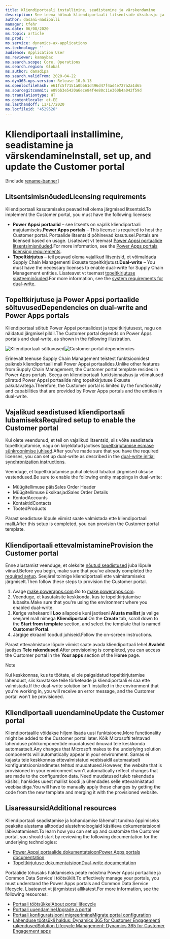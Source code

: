 ```yaml
---
title: Kliendiportaali installimine, seadistamine ja värskendamine
description: See teema hõlmab kliendiportaali litsentside üksikasju ja seadistamise juhiseid.
author: dasani-madipalli
manager: tfehr
ms.date: 06/08/2020
ms.topic: article
ms.prod: ''
ms.service: dynamics-ax-applications
ms.technology: ''
audience: Application User
ms.reviewer: kamaybac
ms.search.scope: Core, Operations
ms.search.region: Global
ms.author: damadipa
ms.search.validFrom: 2020-04-22
ms.dyn365.ops.version: Release 10.0.13
ms.openlocfilehash: e61fc5f7151a0bb61d496d47f4ad4e727a2a1d65
ms.sourcegitcommit: e89bb3e5420a6ece84f4e80c11e360b4a042f59d
ms.translationtype: HT
ms.contentlocale: et-EE
ms.lasthandoff: 11/17/2020
ms.locfileid: "4529526"
---
```

# <a name="install-set-up-and-update-the-customer-portal"></a><span data-ttu-id="704be-103">Kliendiportaali installimine, seadistamine ja värskendamine</span><span class="sxs-lookup"><span data-stu-id="704be-103">Install, set up, and update the Customer portal</span></span>

[!include [rename-banner](~/includes/cc-data-platform-banner.md)]

## <a name="licensing-requirements"></a><span data-ttu-id="704be-104">Litsentsimisnõuded</span><span class="sxs-lookup"><span data-stu-id="704be-104">Licensing requirements</span></span>

<span data-ttu-id="704be-105">Kliendiportaali kasutamiseks peavad teil olema järgmised litsentsid.</span><span class="sxs-lookup"><span data-stu-id="704be-105">To implement the Customer portal, you must have the following licenses:</span></span>

- <span data-ttu-id="704be-106">**Power Appsi portaalid** – see litsents on vajalik kliendiportaali majutamiseks.</span><span class="sxs-lookup"><span data-stu-id="704be-106">**Power Apps portals** – This license is required to host the Customer portal.</span></span> <span data-ttu-id="704be-107">Portaalide litsentsid põhinevad kasutusel.</span><span class="sxs-lookup"><span data-stu-id="704be-107">Portals are licensed based on usage.</span></span> <span data-ttu-id="704be-108">Lisateavet vt teemast [Power Appsi portaalide litsentsimisnõuded](https://docs.microsoft.com/power-platform/admin/powerapps-flow-licensing-faq#portals).</span><span class="sxs-lookup"><span data-stu-id="704be-108">For more information, see the [Power Apps portals licensing requirements](https://docs.microsoft.com/power-platform/admin/powerapps-flow-licensing-faq#portals).</span></span>
- <span data-ttu-id="704be-109">**Topeltkirjutus** – teil peavad olema vajalikud litsentsid, et võimaldada Supply Chain Managementi üksuste topeltkirjutust.</span><span class="sxs-lookup"><span data-stu-id="704be-109">**Dual-write** – You must have the necessary licenses to enable dual-write for Supply Chain Management entities.</span></span> <span data-ttu-id="704be-110">Lisateavet vt teemast [topeltkirjutuse süsteeminõuded](../../fin-ops-core/dev-itpro/data-entities/dual-write/dual-write-system-req.md).</span><span class="sxs-lookup"><span data-stu-id="704be-110">For more information, see the [system requirements for dual-write](../../fin-ops-core/dev-itpro/data-entities/dual-write/dual-write-system-req.md).</span></span>

## <a name="dependencies-on-dual-write-and-power-apps-portals"></a><span data-ttu-id="704be-111">Topeltkirjutuse ja Power Appsi portaalide sõltuvused</span><span class="sxs-lookup"><span data-stu-id="704be-111">Dependencies on dual-write and Power Apps portals</span></span>

<span data-ttu-id="704be-112">Kliendiportaal sõltub Power Appsi portaalidest ja topeltkirjutusest, nagu on näidatud järgmisel pildil.</span><span class="sxs-lookup"><span data-stu-id="704be-112">The Customer portal depends on Power Apps portals and dual-write, as shown in the following illustration.</span></span>

<span data-ttu-id="704be-113">![Kliendiportaali sõltuvused](media/customer-portal-elements.png "Kliendiportaali sõltuvused")</span><span class="sxs-lookup"><span data-stu-id="704be-113">![Customer portal dependencies](media/customer-portal-elements.png "Customer portal dependencies")</span></span>

<span data-ttu-id="704be-114">Erinevalt teenuse Supply Chain Management teistest funktsioonidest paikneb kliendiportaali mall Power Appsi portaalides.</span><span class="sxs-lookup"><span data-stu-id="704be-114">Unlike other features from Supply Chain Management, the Customer portal template resides in Power Apps portals.</span></span> <span data-ttu-id="704be-115">Seega on kliendiportaali funktsionaalsus ja võimalused piiratud Power Appsi portaalide ning topeltkirjutuse üksuste pakutavatega.</span><span class="sxs-lookup"><span data-stu-id="704be-115">Therefore, the Customer portal is limited by the functionality and capabilities that are provided by Power Apps portals and the entities in dual-write.</span></span>

## <a name="required-setup-to-enable-the-customer-portal"></a><a name="required-setup"></a><span data-ttu-id="704be-116">Vajalikud seadistused kliendiportaali lubamiseks</span><span class="sxs-lookup"><span data-stu-id="704be-116">Required setup to enable the Customer portal</span></span>

<span data-ttu-id="704be-117">Kui olete veendunud, et teil on vajalikud litsentsid, siis võite seadistada topeltkirjutamise, nagu on kirjeldatud jaotises [topeltkirjutamise esmase sünkroonimise juhised](../../fin-ops-core/dev-itpro/data-entities/dual-write/initial-sync.md).</span><span class="sxs-lookup"><span data-stu-id="704be-117">After you've made sure that you have the required licenses, you can set up dual-write as described in the [dual-write initial synchronization instructions](../../fin-ops-core/dev-itpro/data-entities/dual-write/initial-sync.md).</span></span>

<span data-ttu-id="704be-118">Veenduge, et topeltkirjutamise puhul oleksid lubatud järgmised üksuse vastendused.</span><span class="sxs-lookup"><span data-stu-id="704be-118">Be sure to enable the following entity mappings in dual-write:</span></span>

- <span data-ttu-id="704be-119">Müügitellimuse päis</span><span class="sxs-lookup"><span data-stu-id="704be-119">Sales Order Header</span></span>
- <span data-ttu-id="704be-120">Müügitellimuse üksikasjad</span><span class="sxs-lookup"><span data-stu-id="704be-120">Sales Order Details</span></span>
- <span data-ttu-id="704be-121">Kontod</span><span class="sxs-lookup"><span data-stu-id="704be-121">Accounts</span></span>
- <span data-ttu-id="704be-122">Kontaktid</span><span class="sxs-lookup"><span data-stu-id="704be-122">Contacts</span></span>
- <span data-ttu-id="704be-123">Tooted</span><span class="sxs-lookup"><span data-stu-id="704be-123">Products</span></span>

<span data-ttu-id="704be-124">Pärast seadistuse lõpule viimist saate valmistada ette kliendiportaali malli.</span><span class="sxs-lookup"><span data-stu-id="704be-124">After this setup is completed, you can provision the Customer portal template.</span></span>

## <a name="provision-the-customer-portal"></a><span data-ttu-id="704be-125">Kliendiportaali ettevalmistamine</span><span class="sxs-lookup"><span data-stu-id="704be-125">Provision the Customer portal</span></span>

<span data-ttu-id="704be-126">Enne alustamist veenduge, et oleksite [nõutud seadistused](#required-setup) juba lõpule viinud.</span><span class="sxs-lookup"><span data-stu-id="704be-126">Before you begin, make sure that you've already completed the [required setup](#required-setup).</span></span> <span data-ttu-id="704be-127">Seejärel toimige kliendiportaali ette valmistamiseks järgmiselt.</span><span class="sxs-lookup"><span data-stu-id="704be-127">Then follow these steps to provision the Customer portal.</span></span>

1. <span data-ttu-id="704be-128">Avage [make.powerapps.com](https://make.powerapps.com/).</span><span class="sxs-lookup"><span data-stu-id="704be-128">Go to [make.powerapps.com](https://make.powerapps.com/).</span></span>
2. <span data-ttu-id="704be-129">Veenduge, et kasutaksite keskkonda, kus te topeltkirjutamise lubasite.</span><span class="sxs-lookup"><span data-stu-id="704be-129">Make sure that you're using the environment where you enabled dual-write.</span></span>
3. <span data-ttu-id="704be-130">Kerige vahekaardil **Loo** allapoole kuni jaotiseni **Alusta mallist** ja valige seejärel mall nimega **Kliendiportaal**.</span><span class="sxs-lookup"><span data-stu-id="704be-130">On the **Create** tab, scroll down to the **Start from template** section, and select the template that is named **Customer Portal**.</span></span>
4. <span data-ttu-id="704be-131">Järgige ekraanil toodud juhiseid.</span><span class="sxs-lookup"><span data-stu-id="704be-131">Follow the on-screen instructions.</span></span>

<span data-ttu-id="704be-132">Pärast ettevalmistuse lõpule viimist saate avada kliendiportaali lehel **Avaleht** jaotises **Teie rakendused**.</span><span class="sxs-lookup"><span data-stu-id="704be-132">After provisioning is completed, you can access the Customer portal in the **Your apps** section of the **Home** page.</span></span>

> [!NOTE]
> <span data-ttu-id="704be-133">Kui keskkonnas, kus te töötate, ei ole paigaldatud topeltkirjutamise lahendust, siis kuvatakse teile tõrketeade ja kliendiportaali ei saa ette valmistada.</span><span class="sxs-lookup"><span data-stu-id="704be-133">If the dual-write solution isn't installed in the environment that you're working in, you will receive an error message, and the Customer portal won't be provisioned.</span></span>

## <a name="update-the-customer-portal"></a><span data-ttu-id="704be-134">Kliendiportaali uuendamine</span><span class="sxs-lookup"><span data-stu-id="704be-134">Update the Customer portal</span></span>

<span data-ttu-id="704be-135">Kliendiportaalile võidakse hiljem lisada uusi funktsioone.</span><span class="sxs-lookup"><span data-stu-id="704be-135">More functionality might be added to the Customer portal later.</span></span> <span data-ttu-id="704be-136">Kõik Microsofti tehtavad lahenduse põhikomponentide muudatused ilmuvad teie keskkonda automaatselt.</span><span class="sxs-lookup"><span data-stu-id="704be-136">Any changes that Microsoft makes to the underlying solution components will automatically appear in your environment.</span></span> <span data-ttu-id="704be-137">Samas ei kajastu teie keskkonnas ettevalmistatud veebisaidil automaatselt konfiguratsiooniandmetes tehtud muudatused.</span><span class="sxs-lookup"><span data-stu-id="704be-137">However, the website that is provisioned in your environment won't automatically reflect changes that are made to the configuration data.</span></span> <span data-ttu-id="704be-138">Need muudatused tuleb rakendada käsitsi, hankides uuest mallist koodi ja ühendades selle ettevalmistatud veebisaidiga.</span><span class="sxs-lookup"><span data-stu-id="704be-138">You will have to manually apply those changes by getting the code from the new template and merging it with the provisioned website.</span></span>

## <a name="additional-resources"></a><span data-ttu-id="704be-139">Lisaressursid</span><span class="sxs-lookup"><span data-stu-id="704be-139">Additional resources</span></span>

<span data-ttu-id="704be-140">Kliendiportaali seadistamise ja kohandamise lähemalt tundma õppimiseks peaksite alustama alltoodud alustehnoloogiaid käsitleva dokumentatsiooni läbivaatamisest.</span><span class="sxs-lookup"><span data-stu-id="704be-140">To learn how you can set up and customize the Customer portal, you should start by reviewing the following documentation for the underlying technologies:</span></span>

- [<span data-ttu-id="704be-141">Power Appsi portaalide dokumentatsioon</span><span class="sxs-lookup"><span data-stu-id="704be-141">Power Apps portals documentation</span></span>](https://docs.microsoft.com/powerapps/maker/portals/overview)
- [<span data-ttu-id="704be-142">Topeltkirjutuse dokumentatsioon</span><span class="sxs-lookup"><span data-stu-id="704be-142">Dual-write documentation</span></span>](../../fin-ops-core/dev-itpro/data-entities/dual-write/dual-write-home-page.md)

<span data-ttu-id="704be-143">Portaalide tõhusaks haldamiseks peate mõistma Power Appsi portaalide ja Common Data Service'i töötsüklit.</span><span class="sxs-lookup"><span data-stu-id="704be-143">To effectively manage your portals, you must understand the Power Apps portals and Common Data Service lifecycle.</span></span> <span data-ttu-id="704be-144">Lisateavet vt järgmistest allikatest.</span><span class="sxs-lookup"><span data-stu-id="704be-144">For more information, see the following resources:</span></span>

- [<span data-ttu-id="704be-145">Portaali töötsükkel</span><span class="sxs-lookup"><span data-stu-id="704be-145">About portal lifecycle</span></span>](https://docs.microsoft.com/powerapps/maker/portals/admin/portal-lifecycle)
- [<span data-ttu-id="704be-146">Portaali uuendamine</span><span class="sxs-lookup"><span data-stu-id="704be-146">Upgrade a portal</span></span>](https://docs.microsoft.com/powerapps/maker/portals/admin/upgrade-portal)
- [<span data-ttu-id="704be-147">Portaali konfiguratsiooni migreerimine</span><span class="sxs-lookup"><span data-stu-id="704be-147">Migrate portal configuration</span></span>](https://docs.microsoft.com/powerapps/maker/portals/admin/migrate-portal-configuration)
- [<span data-ttu-id="704be-148">Lahenduse töötsükli haldus: Dynamics 365 for Customer Engagementi rakendused</span><span class="sxs-lookup"><span data-stu-id="704be-148">Solution Lifecycle Management: Dynamics 365 for Customer Engagement apps</span></span>](https://www.microsoft.com/download/details.aspx?id=57777)
